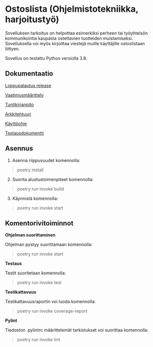 # Ostoslista (Ohjelmistotekniikka, harjoitustyö)

Sovelluksen tarkoitus on helpottaa esimerkiksi perheen tai työyhteisön kommunikointia kaupasta ostettavien tuotteiden muistamiseksi. Sovelluksella voi myös kirjoittaa viestejä muille käyttäjille ostoslistaan liittyen.

Sovellus on testattu Python versiolla 3.8.

## Dokumentaatio

[Loppupalautus release](https://github.com/Veera0742/ohjelmistotekniikka-harjoitustyo/releases/tag/loppupalautus)

[Vaatimusmäärittely](https://github.com/Veera0742/ohjelmistotekniikka-harjoitustyo/blob/master/dokumentaatio/vaatimusmaarittely.md)

[Tuntikirjanpito](https://github.com/Veera0742/ohjelmistotekniikka-harjoitustyo/blob/master/dokumentaatio/tuntikirjanpito.md)

[Arkkitehtuuri](https://github.com/Veera0742/ohjelmistotekniikka-harjoitustyo/blob/master/dokumentaatio/arkkitehtuuri.md)

[Käyttöohje](https://github.com/Veera0742/ohjelmistotekniikka-harjoitustyo/blob/master/dokumentaatio/kayttoohje.md)

[Testausdokumentti](https://github.com/Veera0742/ohjelmistotekniikka-harjoitustyo/blob/master/dokumentaatio/testaus.md)

## Asennus

1. Asenna riippuvuudet komennolla:

> poetry install

2. Suorita alustustoimenpiteet komennolla:

> poetry run invoke build

3. Käynnistä komennolla:

> poetry run invoke start

## Komentorivitoiminnot

**Ohjelman suorittaminen**

Ohjelman pystyy suorittamaan komennolla:

> poetry run invoke start

**Testaus**

Testit suoritetaan komennolla:

> poetry run invoke test

**Testikattavuus**

Testikattavuusraportin voi luoda komennolla:

> poetry run invoke coverage-report

**Pylint**

Tiedoston .pylintrc määrittelemät tarkistukset voi suorittaa komennolla:

> poetry run invoke lint

 

